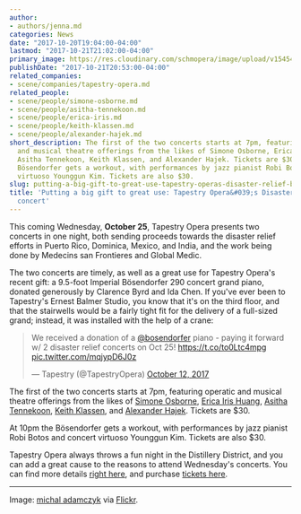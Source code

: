 ```yaml
---
author:
- authors/jenna.md
categories: News
date: "2017-10-20T19:04:00-04:00"
lastmod: "2017-10-21T21:02:00-04:00"
primary_image: https://res.cloudinary.com/schmopera/image/upload/v1545409169/media/webhook-uploads/1508541551043/2017-10-20---Distillery.jpg.jpg
publishDate: "2017-10-21T20:53:00-04:00"
related_companies:
- scene/companies/tapestry-opera.md
related_people:
- scene/people/simone-osborne.md
- scene/people/asitha-tennekoon.md
- scene/people/erica-iris.md
- scene/people/keith-klassen.md
- scene/people/alexander-hajek.md
short_description: The first of the two concerts starts at 7pm, featuring operatic
  and musical theatre offerings from the likes of Simone Osborne, Erica Iris Huang,
  Asitha Tennekoon, Keith Klassen, and Alexander Hajek. Tickets are $30. At 10pm the
  Bösendorfer gets a workout, with performances by jazz pianist Robi Botos and concert
  virtuoso Younggun Kim. Tickets are also $30.
slug: putting-a-big-gift-to-great-use-tapestry-operas-disaster-relief-benefit-concert
title: 'Putting a big gift to great use: Tapestry Opera&#039;s Disaster Relief Benefit
  concert'
---
```


This coming Wednesday, **October 25**, Tapestry Opera presents two concerts in one night, both sending proceeds towards the disaster relief efforts in Puerto Rico, Dominica, Mexico, and India, and the work being done by Medecins san Frontieres and Global Medic.

The two concerts are timely, as well as a great use for Tapestry Opera's recent gift: a 9.5-foot Imperial Bösendorfer 290 concert grand piano, donated generously by Clarence Byrd and Ida Chen. If you've ever been to Tapestry's Ernest Balmer Studio, you know that it's on the third floor, and that the stairwells would be a fairly tight fit for the delivery of a full-sized grand; instead, it was installed with the help of a crane:

<blockquote class="twitter-tweet" data-lang="en"><p lang="en" dir="ltr">We received a donation of a <a href="https://twitter.com/bosendorfer?ref_src=twsrc%5Etfw">@bosendorfer</a> piano - paying it forward w/ 2 disaster relief concerts on Oct 25! <a href="https://t.co/to0Ltc4mpg">https://t.co/to0Ltc4mpg</a> <a href="https://t.co/mqjypD6J0z">pic.twitter.com/mqjypD6J0z</a></p>&mdash; Tapestry (@TapestryOpera) <a href="https://twitter.com/TapestryOpera/status/918584965377548290?ref_src=twsrc%5Etfw">October 12, 2017</a></blockquote>
<script async src="//platform.twitter.com/widgets.js" charset="utf-8"></script>

The first of the two concerts starts at 7pm, featuring operatic and musical theatre offerings from the likes of [Simone Osborne](/scene/people/simone-osborne/), [Erica Iris Huang](/scene/people/erica-iris/), [Asitha Tennekoon](/scene/people/asitha-tennekoon/), [Keith Klassen](/scene/people/keith-klassen/), and [Alexander Hajek](/scene/people/alexander-hajek/). Tickets are $30.

At 10pm the Bösendorfer gets a workout, with performances by jazz pianist Robi Botos and concert virtuoso Younggun Kim. Tickets are also $30.

Tapestry Opera always throws a fun night in the Distillery District, and you can add a great cause to the reasons to attend Wednesday's concerts. You can find more details [right here](https://tapestryopera.com/tapestry-opera-receives-gift-of-225000-bosendorfer-piano-pays-it-forward-with-disaster-relief-concert-on-october-25/), and purchase [tickets here](https://tapestryopera.yapsody.com/event/index/162726/opera-for-disaster-relief).
***
Image: [michal adamczyk](https://www.flickr.com/photos/koczkodan/35686823500/in/photolist-Wnwijm-gYW8C4-ZcHfX3-i3UwHe-aifxbh-YenrGX-VxdV9N-9yq5S6-neahXz-7nER4d-ppvyt1-tNysJ-bkc9cm-TzBoD2-UyLLxc-fzT87v-8wyADj-rDewbi-ffyNGz-neahYX-hLLg6-7nAZgB-fA8Gj7-hLKUe-eJ5B8Y-6fR7D3-fPNtBk-2Q61X-5ANM3L-9zMy1v-neai6S-hLKMJ-neajBb-7nATZ4-ne9iD-8my6mv-neazy-hmM9jG-XcQ3Ky-ngcHtr-i3Ux8x-ngcJue-ngd8rp-7QrT1b-neaiAP-6UNMMz-neajPq-cq3sWy-ngd5JR-ngcHY4) via [Flickr](https://creativecommons.org/licenses/by/2.0/legalcode).
